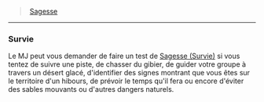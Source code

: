 ﻿---
!Generic
Id: abilities_wisdom_hd.md#survie
ParentLink: abilities_wisdom_hd.md#sagesse
Name: Survie
ParentName: Sagesse
NameLevel: 3
Attributes: {}
---
> [Sagesse](hd_abilities_wisdom.md)

---

### Survie

Le MJ peut vous demander de faire un test de [Sagesse (Survie)](hd_abilities_wisdom_survie.md) si vous tentez de suivre une piste, de chasser du gibier, de guider votre groupe à travers un désert glacé, d'identifier des signes montrant que vous êtes sur le territoire d'un hibours, de prévoir le temps qu'il fera ou encore d'éviter des sables mouvants ou d'autres dangers naturels.

